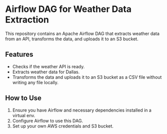 # Airflow DAG for Weather Data Extraction

This repository contains an Apache Airflow DAG that extracts weather data from an API, transforms the data, and uploads it to an S3 bucket.

## Features

- Checks if the weather API is ready.
- Extracts weather data for Dallas.
- Transforms the data and uploads it to an S3 bucket as a CSV file without writing any file locally.

## How to Use

1. Ensure you have Airflow and necessary dependencies installed in a virtual env.
2. Configure Airflow to use this DAG.
3. Set up your own AWS credentials and S3 bucket.
